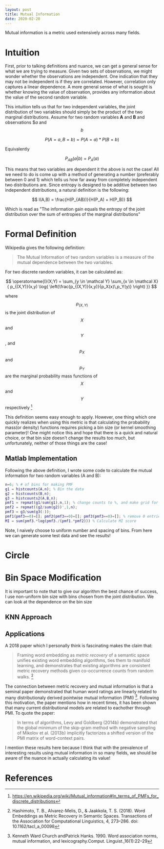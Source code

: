 ```yaml
---
layout: post
title: Mutual Information
date: 2020-02-20
---
```

Mutual information is a metric used extensively across many fields. 

# Intuition
First, prior to talking definitions and nuance, we can get a general sense for what we are trying to measure. Given two sets of observations, we might wonder whether the observations are independent. One indication that they may not be independent is if they are correlated. However, correlation only captures a linear dependence. A more general sense of what is sought is whether knowing the value of observation, provides any information about the value of the second random variable.

This intuition tells us that for two independent variables, the joint distribution of two variables should simply be the product of the two marginal distributions. Assume for two random variables **A** and **B** and observations $$a$ and $$b$$

$$ P(A=a,B=b) = P(A=a) * P(B=b) $$

Equivalently

$$ P_{AB}(a | b) = P_A(a) $$

This means that two variables are dependent it the above is not the case! All we need to do is come up with a method of generating a number (preferably between 0 and 1) which tells us how far away from completely independent two distributions are. Since entropy is designed to be additive between two independent distributions, a natural definition is the following:

$$ I(A,B) = \frac{H(P_{AB})}{H(P_A) + H(P_B)} $$

Which is read as "The information gain equals the entropy of the joint distribution over the sum of entropies of the marginal distributions"

# Formal Definition

Wikipedia gives the following definition:

> The Mutual Information of two random variables is a measure of the mutual dependence between the two variables.

For two discrete random variables, it can be calculated as:

$$ \operatorname{I}(X;Y) = \sum_{y \in \mathcal Y} \sum_{x \in \mathcal X}
    { p_{(X,Y)}(x,y) \log{ \left(\frac{p_{(X,Y)}(x,y)}{p_X(x)\,p_Y(y)} \right) }} $$

where $$ p_{(X,Y)} $$ is the joint distribution of $$X$$ and $$Y$$, and $$p_X$$ and $$p_Y$$ are the marginal probability mass functions of $$X$$ and $$Y$$ respectively [^1]

This definition seems easy enough to apply. However, one thing which one quickly realizes when using this metric is that calculating the probability mass(or density) functions requires picking a bin size (or kernel smoothing parameter)! One might notice this and hope that there is a quick and natural choice, or that bin size doesn't change the results too much, but unfortunately, neither of those things are the case!

## Matlab Implementation
Following the above definition, I wrote some code to calculate the mutual information for two random variables (A and B):

```matlab
n=6; % # of bins for making PMF
g1 = histcounts(A,n); % Bin the data
g2 = histcounts(B,n);
g3 = histcounts2(A,B,n);
pmf1 = repmat(g1/sum(g1),n,1); % change counts to %, and make grid for sum
pmf2 = repmat((g2/sum(g2))',1,n);
pmf3 = g3/sum(g3(:));
pmf1(pmf3==0)=[]; pmf2(pmf3==0)=[]; pmf3(pmf3==0)=[]; % remove 0 entries
MI = sum(pmf3.*log(pmf3./(pmf1.*pmf2))) % Calculate MI score
```
Note, I naively choose to uniform number and spacing of bins. From here we can generate some test data and see the results!

# Circle

# Bin Space Modification
It is important to note that to give our algorithm the best chance of success, I use non-uniform bin size with bins chosen from the joint distribution. We can look at the dependence on the bin size



## KNN Approach


## Applications

A 2018 paper which I personally think is fascinating makes the claim that:

> Framing word embedding as *metric recovery* of a semantic space unifies existing word embedding algorithms, ties them to manifold learning, and demonstrates that existing algorithms are consistent metric recovery methods given co-occurrence counts from random walks. [^2]

The connection between metric recovery and mutual information is that a seminal paper demonstrated that human word ratings are linearly related to many distributionaly derived pointwise mutual information (PMI) [^3]. Following this motivation, the paper mentions how in recent times, it has been shown that many current distributional models are related to eachother through PMI. To quote the paper:

> In terms of algorithms, Levy and Goldberg (2014b) demonstrated that the global minimum of the skip-gram method with negative sampling of Mikolov et al. (2013b) implicitly factorizes a shifted version of the PMI matrix of word-context pairs. 

I mention these results here because I think that with the prevalence of interesting results using mutual information in so many fields, we should be aware of the nuance in actually calculating its value! 

# References
[^1]: <https://en.wikipedia.org/wiki/Mutual_information#In_terms_of_PMFs_for_discrete_distributions> 
[^2]: Hashimoto, T. B., Alvarez-Melis, D., & Jaakkola, T. S. (2018). Word Embeddings as Metric Recovery in Semantic Spaces. Transactions of the Association for Computational Linguistics, 4, 273–286. doi: 10.1162/tacl_a_00098
[^3]: Kenneth Ward Church andPatrick Hanks. 1990. Word association norms, mutual information, and lexicography.Comput. Linguist.,16(1):22–29